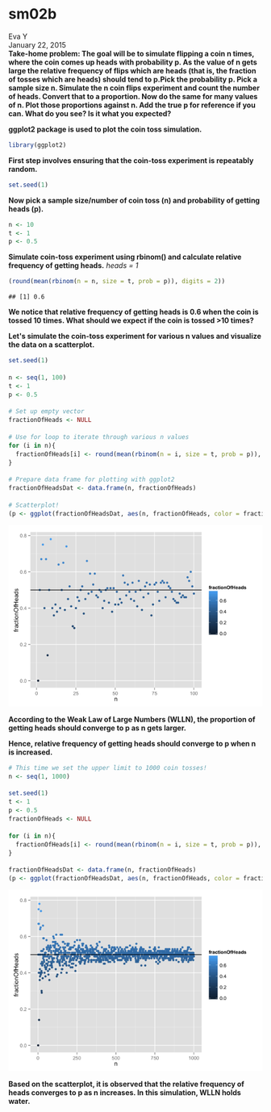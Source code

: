 # sm02b
Eva Y  
January 22, 2015  
**Take-home problem: The goal will be to simulate flipping a coin n times, where the coin comes up heads with probability p. As the value of n gets large the relative frequency of flips which are heads (that is, the fraction of tosses which are heads) should tend to p.Pick the probability p. Pick a sample size n. Simulate the n coin flips experiment and count the number of heads. Convert that to a proportion. Now do the same for many values of n. Plot those proportions against n. Add the true p for reference if you can. What do you see? Is it what you expected?**

**ggplot2 package is used to plot the coin toss simulation.**

```r
library(ggplot2)
```

**First step involves ensuring that the coin-toss experiment is repeatably random.**

```r
set.seed(1)
```

**Now pick a sample size/number of coin toss (n) and probability of getting heads (p).**

```r
n <- 10
t <- 1
p <- 0.5
```

**Simulate coin-toss experiment using rbinom() and calculate relative frequency of getting heads.**
*heads = 1*

```r
(round(mean(rbinom(n = n, size = t, prob = p)), digits = 2))
```

```
## [1] 0.6
```

**We notice that relative frequency of getting heads is 0.6 when the coin is tossed 10 times. What should we expect if the coin is tossed >10 times?**

**Let's simulate the coin-toss experiment for various n values and visualize the data on a scatterplot.**

```r
set.seed(1)

n <- seq(1, 100)
t <- 1
p <- 0.5

# Set up empty vector
fractionOfHeads <- NULL

# Use for loop to iterate through various n values
for (i in n){
  fractionOfHeads[i] <- round(mean(rbinom(n = i, size = t, prob = p)), digits = 2)
}

# Prepare data frame for plotting with ggplot2
fractionOfHeadsDat <- data.frame(n, fractionOfHeads)

# Scatterplot!
(p <- ggplot(fractionOfHeadsDat, aes(n, fractionOfHeads, color = fractionOfHeads)) + geom_point() + geom_hline(yintercept=0.5))
```

![](sm02b_files/figure-html/unnamed-chunk-5-1.png) 

**According to the Weak Law of Large Numbers (WLLN), the proportion of getting heads should converge to p as n gets larger.**

**Hence, relative frequency of getting heads should converge to p when n is increased.**


```r
# This time we set the upper limit to 1000 coin tosses!
n <- seq(1, 1000)

set.seed(1)
t <- 1
p <- 0.5
fractionOfHeads <- NULL

for (i in n){
  fractionOfHeads[i] <- round(mean(rbinom(n = i, size = t, prob = p)), digits = 2)
}

fractionOfHeadsDat <- data.frame(n, fractionOfHeads)
(p <- ggplot(fractionOfHeadsDat, aes(n, fractionOfHeads, color = fractionOfHeads)) + geom_point() + geom_hline(yintercept=0.5))
```

![](sm02b_files/figure-html/unnamed-chunk-6-1.png) 

**Based on the scatterplot, it is observed that the relative frequency of heads converges to p as n increases. In this simulation, WLLN holds water.**
